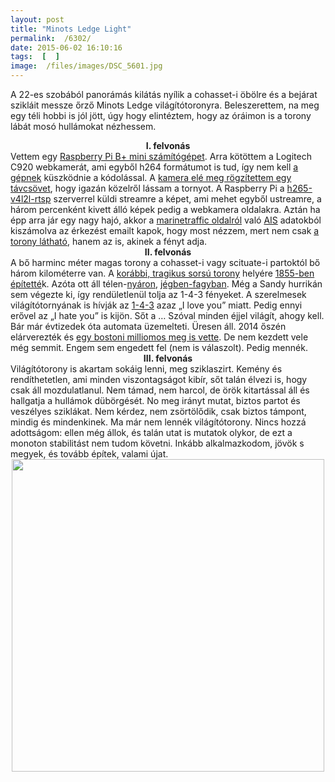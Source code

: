 ```yaml
---
layout: post
title: "Minots Ledge Light"
permalink:  /6302/ 
date: 2015-06-02 16:10:16
tags:  [  ] 
image:  /files/images/DSC_5601.jpg 
---
```

A 22-es szobából panorámás kilátás nyílik a cohasset-i öbölre és a bejárat szikláit messze őrző Minots Ledge világítótoronyra. Beleszerettem, na meg egy téli hobbi is jól jött, úgy hogy elintéztem, hogy az óráimon is a torony lábát mosó hullámokat nézhessem.

<!--break-->

<center><strong>I. felvonás</strong></center>  
Vettem egy <a href="https://www.raspberrypi.org/products/model-b-plus/">Raspberry Pi B+ mini számítógépet</a>. Arra kötöttem a Logitech C920 webkamerát, ami egyből h264 formátumot is tud, így nem kell <a href="https://instagram.com/p/z0FkIYQNKJ/">a gépnek</a> küszködnie a kódolással. A <a href="https://instagram.com/p/1874C2wNKa/">kamera elé meg rögzítettem egy távcsövet</a>, hogy igazán közelről lássam a tornyot. A Raspberry Pi a <a href="https://github.com/mpromonet/h264_v4l2_rtspserver">h265-v4l2l-rtsp</a> szerverrel küldi streamre a képet, ami mehet egyből ustreamre, a három percenként kivett álló képek pedig a webkamera oldalakra. Aztán ha épp arra jár egy nagy hajó, akkor a <a href="http://www.marinetraffic.com/en/ais/details/lights/1000019763">marinetraffic oldalról</a> való <a href="https://en.wikipedia.org/wiki/Automatic_Identification_System">AIS</a> adatokból kiszámolva az érkezést emailt kapok, hogy most nézzem, mert nem csak <a href="https://instagram.com/p/2JikhpQNFV/">a torony látható</a>, hanem az is, akinek a fényt adja.


<center><strong>II. felvonás</strong></center>  
A bő harminc méter magas torony a cohasset-i vagy scituate-i partoktól bő három kilométerre van. A <a href="http://www.lighthousefriends.com/light.asp?ID=474">korábbi, tragikus sorsú torony</a> helyére <a href="http://www.newenglandlighthouses.net/minots-ledge-light-history.html">1855-ben építetté</a>k. Azóta ott áll télen-<a href="https://www.youtube.com/watch?v=lOVgrbxjVG8">nyáron</a>, <a href="http://www.wcvb.com/weather/massachusetts-light-house-covered-in-ice-from-storm/30968156">jégben-fagyban</a>. Még a Sandy hurrikán sem végezte ki, így rendületlenül tolja az 1-4-3 fényeket. A szerelmesek világítótornyának is hívják az <a href="https://www.youtube.com/watch?v=PSlKulxNspU">1-4-3</a> azaz „I love you” miatt. Pedig ennyi erővel az „I hate you” is kijön. Sőt a … Szóval minden éjjel világít, ahogy kell. Bár már évtizedek óta automata üzemelteti. Üresen áll. 2014 őszén elárverezték és <a href="https://www.bostonglobe.com/metro/regionals/south/2014/10/18/top-bid-for-minot-ledge-lighthouse/lKM4VdXzwKGmdS31yMc09O/story.html">egy bostoni milliomos meg is vette</a>. De nem kezdett vele még semmit. Engem sem engedett fel (nem is válaszolt). Pedig mennék.


<center><strong>III. felvonás</strong></center>  
Világítótorony is akartam sokáig lenni, meg sziklaszirt. Kemény és rendíthetetlen, ami minden viszontagságot kibír, sőt talán élvezi is, hogy csak áll mozdulatlanul. Nem támad, nem harcol, de örök kitartással áll és hallgatja a hullámok dübörgését. No meg irányt mutat, biztos partot és veszélyes sziklákat. Nem kérdez, nem zsörtölődik, csak biztos támpont, mindig és mindenkinek.  
Ma már nem lennék világítótorony. Nincs hozzá adottságom: ellen még állok, és talán utat is mutatok olykor, de ezt a monoton stabilitást nem tudom követni. Inkább alkalmazkodom, jövök s megyek, és tovább építek, valami újat.


<center><img src="https://lh3.googleusercontent.com/-wsrAf7vCZb4/VeIi9NcmRBI/AAAAAAAAEIw/-Ls4pp1rRWE/s1024-Ic42/2015-04-21_11-29-07.jpg" width="500"/></center>